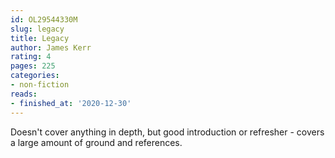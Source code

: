 ```yaml
---
id: OL29544330M
slug: legacy
title: Legacy
author: James Kerr
rating: 4
pages: 225
categories:
- non-fiction
reads:
- finished_at: '2020-12-30'
---
```

Doesn't cover anything in depth, but good introduction or refresher - covers a large amount of ground and references.

